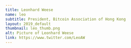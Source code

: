 ```yaml
---
title: Leonhard Weese
name: leo
subtitle: President, Bitcoin Association of Hong Kong
layout: 2019_default
thumbnail: leo_thumb.png
alt: Picture of Leonhard Weese
link: https://www.twitter.com/LeoAW
---
```


